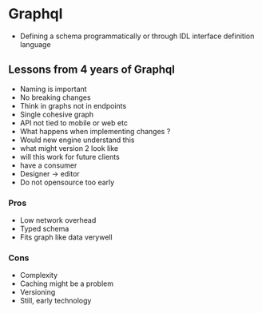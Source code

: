 # Graphql

* Defining a schema programmatically or through IDL interface definition language

## Lessons from 4 years of Graphql

* Naming is important
* No breaking changes
* Think in graphs not in endpoints
* Single cohesive graph
* API not tied to mobile or web etc
* What happens when implementing changes ?
* Would new engine understand this
* what might version 2 look like
* will this work for future clients
* have a consumer
* Designer -> editor
* Do not opensource too early

### Pros

* Low network overhead
* Typed schema
* Fits graph like data verywell

### Cons

* Complexity
* Caching might be a problem
* Versioning
* Still, early technology

##        